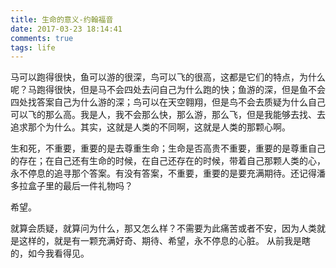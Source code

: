 ```yaml
---
title: 生命的意义-约翰福音
date: 2017-03-23 18:14:41
comments: true
tags: life
---
```


马可以跑得很快，鱼可以游的很深，鸟可以飞的很高，这都是它们的特点，为什么呢？马跑得很快，但是马不会四处去问自己为什么跑的快；鱼游的深，但是鱼不会四处找答案自己为什么游的深；鸟可以在天空翱翔，但是鸟不会去质疑为什么自己可以飞的那么高。我是人，我不会那么快，那么游，那么飞，但是我能够去找、去追求那个为什么。其实，这就是人类的不同啊，这就是人类的那颗心啊。

生和死，不重要，重要的是去尊重生命；生命是否高贵不重要，重要的是尊重自己的存在；在自己还有生命的时候，在自己还存在的时候，带着自己那颗人类的心，永不停息的追寻那个答案。有没有答案，不重要，重要的是要充满期待。还记得潘多拉盒子里的最后一件礼物吗？
<!--more-->
希望。

就算会质疑，就算问为什么，那又怎么样？不需要为此痛苦或者不安，因为人类就是这样的，就是有一颗充满好奇、期待、希望，永不停息的心脏。
从前我是瞎的，如今我看得见。